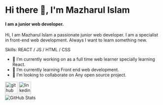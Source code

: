 # Hi there 👋, I'm Mazharul Islam
#### I am a junior web developer.
Hi, I am Mazharul Islam a passionate junior web developer. I am a specialist in front-end web development. Always I want to learn something new.

Skills: REACT / JS / HTML / CSS

- 🔭 I’m currently working on as a full time web learner specially learning React. 
- 🌱 I’m currently learning Front end web development. 
- 👯 I’m looking to collaborate on Any open source project. 


[<img src='https://cdn.jsdelivr.net/npm/simple-icons@3.0.1/icons/github.svg' alt='github' height='40'>](https://github.com/https://github.com/MazharulUtsho)  [<img src='https://cdn.jsdelivr.net/npm/simple-icons@3.0.1/icons/linkedin.svg' alt='linkedin' height='40'>](https://www.linkedin.com/in/https://www.linkedin.com/in/mazharul-islam-82b8b1187//)  
![GitHub Stats](https://github-readme-stats.vercel.app/api?username=MazharulUtsho&theme=radical)
